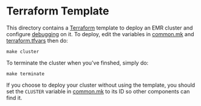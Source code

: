# Terraform Template

This directory contains a [Terraform](https://terraform.io) template to deploy an EMR cluster
and configure [debugging](https://docs.aws.amazon.com/emr/latest/ManagementGuide/emr-plan-debugging.html)
on it. To deploy, edit the variables in [common.mk](../common.mk) and [terraform.tfvars](terraform.tfvars)
then do:
```
make cluster
```

To terminate the cluster when you've finshed, simply do:
```
make terminate
```

If you choose to deploy your cluster without using the template, you should set the `CLUSTER`
variable in [common.mk](../common.mk) to its ID so other components can find it.
